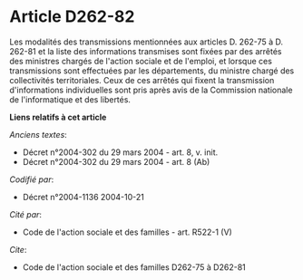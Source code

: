 # Article D262-82

Les modalités des transmissions mentionnées aux articles D. 262-75 à D. 262-81 et la liste des informations transmises sont
fixées par des arrêtés des ministres chargés de l'action sociale et de l'emploi, et lorsque ces transmissions sont effectuées
par les départements, du ministre chargé des collectivités territoriales. Ceux de ces arrêtés qui fixent la transmission
d'informations individuelles sont pris après avis de la Commission nationale de l'informatique et des libertés.

**Liens relatifs à cet article**

_Anciens textes_:

  - Décret n°2004-302 du 29 mars 2004 - art. 8, v. init.
  - Décret n°2004-302 du 29 mars 2004 - art. 8 (Ab)

_Codifié par_:

  - Décret n°2004-1136 2004-10-21

_Cité par_:

  - Code de l'action sociale et des familles - art. R522-1 (V)

_Cite_:

  - Code de l'action sociale et des familles D262-75 à D262-81
